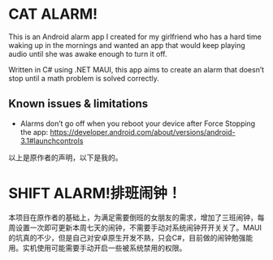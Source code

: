 CAT ALARM!
==========

This is an Android alarm app I created for my girlfriend who has a hard time 
waking up in the mornings and wanted an app that would keep playing audio until 
she was awake enough to turn it off.

Written in C# using .NET MAUI, this app aims to create an alarm that doesn’t 
stop until a math problem is solved correctly.

Known issues & limitations
--------------------------

- Alarms don’t go off when you reboot your device after Force Stopping the app: https://developer.android.com/about/versions/android-3.1#launchcontrols

以上是原作者的声明，以下是我的。

SHIFT ALARM!排班闹钟！
==========

本项目在原作者的基础上，为满足需要倒班的女朋友的需求，增加了三班闹钟，每周设置一次即可更新本周七天的闹钟，不需要手动对系统闹钟开开关关了。MAUI的坑真的不少，但是自己对安卓原生开发不熟，只会C#，目前做的闹钟勉强能用。实机使用可能需要手动开启一些被系统禁用的权限。